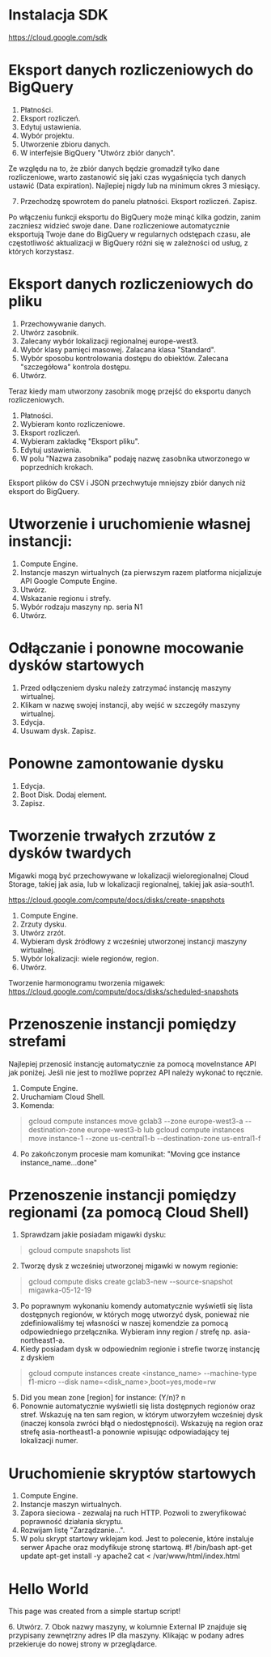 # Instalacja SDK

https://cloud.google.com/sdk 

# Eksport danych rozliczeniowych do BigQuery

1. Płatności.
2. Eksport rozliczeń.
3. Edytuj ustawienia.
4. Wybór projektu.
5. Utworzenie zbioru danych.
6. W interfejsie BigQuery "Utwórz zbiór danych".

Ze względu na to, że zbiór danych będzie gromadził tylko dane rozliczeniowe, warto zastanowić się jaki czas wygaśnięcia tych danych ustawić (Data expiration). Najlepiej nigdy lub na minimum okres 3 miesiący.

7. Przechodzę spowrotem do panelu płatności. Eksport rozliczeń. Zapisz.

Po włączeniu funkcji eksportu do BigQuery może minąć kilka godzin, zanim zaczniesz widzieć swoje dane. Dane rozliczeniowe automatycznie eksportują Twoje dane do BigQuery w regularnych odstępach czasu, ale częstotliwość aktualizacji w BigQuery różni się w zależności od usług, z których korzystasz.

# Eksport danych rozliczeniowych do pliku

1. Przechowywanie danych.
2. Utwórz zasobnik.
3. Zalecany wybór lokalizacji regionalnej europe-west3.
4. Wybór klasy pamięci masowej. Zalacana klasa "Standard".
5. Wybór sposobu kontrolowania dostępu do obiektów. Zalecana "szczegółowa" kontrola dostępu.
6. Utwórz.

Teraz kiedy mam utworzony zasobnik mogę przejść do eksportu danych rozliczeniowych.

1. Płatności. 
2. Wybieram konto rozliczeniowe.
3. Eksport rozliczeń.
4. Wybieram zakładkę "Eksport pliku".
5. Edytuj ustawienia.
6. W polu "Nazwa zasobnika" podaję nazwę zasobnika utworzonego w poprzednich krokach. 

Eksport plików do CSV i JSON przechwytuje mniejszy zbiór danych niż eksport do BigQuery.

# Utworzenie i uruchomienie własnej instancji:

1. Compute Engine.
2. Instancje maszyn wirtualnych (za pierwszym razem platforma nicjalizuje API Google Compute Engine.
3. Utwórz.
4. Wskazanie regionu i strefy.
5. Wybór rodzaju maszyny np. seria N1
6. Utwórz.

# Odłączanie i ponowne mocowanie dysków startowych

1. Przed odłączeniem dysku należy zatrzymać instancję maszyny wirtualnej. 
2. Klikam w nazwę swojej instancji, aby wejść w szczegóły maszyny wirtualnej.
3. Edycja.
4. Usuwam dysk. Zapisz.

# Ponowne zamontowanie dysku 

1. Edycja.
2. Boot Disk. Dodaj element.
3. Zapisz.

# Tworzenie trwałych zrzutów z dysków twardych

Migawki mogą być przechowywane w lokalizacji wieloregionalnej Cloud Storage, takiej jak asia, lub w lokalizacji regionalnej, takiej jak asia-south1.

https://cloud.google.com/compute/docs/disks/create-snapshots

1. Compute Engine.
2. Zrzuty dysku.
3. Utwórz zrzót.
4. Wybieram dysk źródłowy z wcześniej utworzonej instancji maszyny wirtualnej. 
5. Wybór lokalizacji: wiele regionów, region.
6. Utwórz.

Tworzenie harmonogramu tworzenia migawek: https://cloud.google.com/compute/docs/disks/scheduled-snapshots

# Przenoszenie instancji pomiędzy strefami

Najlepiej przenosić instancję automatycznie za pomocą moveInstance API jak poniżej. Jeśli nie jest to możliwe poprzez API należy wykonać to ręcznie. 

1. Compute Engine.
2. Uruchamiam Cloud Shell.
3. Komenda: 
> gcloud compute instances move gclab3 --zone europe-west3-a --destination-zone europe-west3-b 
lub
> gcloud compute instances move instance-1 --zone us-central1-b --destination-zone us-entral1-f
4. Po zakończonym procesie mam komunikat: "Moving gce instance instance_name…done"

# Przenoszenie instancji pomiędzy regionami (za pomocą Cloud Shell)

1. Sprawdzam jakie posiadam migawki dysku: 
> gcloud compute snapshots list
2. Tworzę dysk z wcześniej utworzonej migawki w nowym regionie:
> gcloud compute disks create gclab3-new --source-snapshot migawka-05-12-19
3. Po poprawnym wykonaniu komendy automatycznie wyświetli się lista dostępnych regionów, w których mogę utworzyć dysk, ponieważ nie zdefiniowaliśmy tej własności w naszej komendzie za pomocą odpowiedniego przełącznika. Wybieram inny region / strefę np. asia-northeast1-a.
4. Kiedy posiadam dysk w odpowiednim regionie i strefie tworzę instancję z dyskiem
> gcloud compute instances create <instance_name> --machine-type f1-micro --disk name=<disk_name>,boot=yes,mode=rw
5. Did you mean zone [region] for instance: (Y/n)? n
6. Ponownie automatycznie wyświetli się lista dostępnych regionów oraz stref. Wskazuję na ten sam region, w którym utworzyłem wcześniej dysk (inaczej konsola zwróci błąd o niedostępności). Wskazuję na region oraz strefę asia-northeast1-a ponownie wpisując odpowiadający tej lokalizacji numer.

# Uruchomienie skryptów startowych

1. Compute Engine.
2. Instancje maszyn wirtualnych.
3. Zapora sieciowa - zezwalaj na ruch HTTP. Pozwoli to zweryfikować poprawność działania skryptu. 
4. Rozwijam listę "Zarządzanie...".
5. W polu skrypt startowy wklejam kod. Jest to polecenie, które instaluje serwer Apache oraz modyfikuje stronę startową.
#! /bin/bash
apt-get update
apt-get install -y apache2
cat <<EOF > /var/www/html/index.html
<html><body><h1>Hello World</h1>
<p>This page was created from a simple startup script!</p>
</body></html>
6. Utwórz.
7. Obok nazwy maszyny, w kolumnie External IP znajduje się przypisany zewnętrzny adres IP dla maszyny. Klikając w podany adres przekieruje do nowej strony w przeglądarce.
  


















